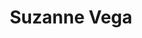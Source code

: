 ---
title: "Suzanne Vega"
summary: "American singer-songwriter, born July 11, 1959 in Santa Monica, California, US. New York City-based since 1962. She is also referred to as the \"Mother of MP3\" as the original acapella version of was used to develop the fine-tuning of the compression codec."
image: "suzanne-vega.jpg"
apple_music_artist_url: "https://music.apple.com/gb/artist/suzanne-vega/22665"
---